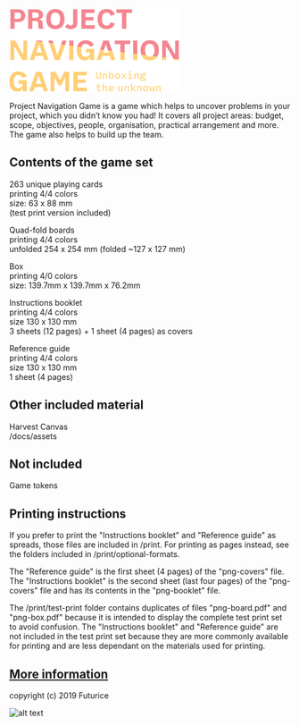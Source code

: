 ![alt text](png-logo.png "# Project Navigation game")

Project Navigation Game is a game which helps to uncover problems in your project, which you didn’t know you had! It covers all project areas: budget, scope, objectives, people, organisation, practical arrangement and more. The game also helps to build up the team.

## Contents of the game set

263 unique playing cards<br/>
printing 4/4 colors<br/>
size: 63 x 88 mm<br/>
(test print version included)

Quad-fold boards<br/>
printing 4/4 colors<br/>
unfolded 254 x 254 mm (folded ~127 x 127 mm)

Box<br/>
printing 4/0 colors<br/>
size: 139.7mm x 139.7mm x 76.2mm

Instructions booklet<br/>
printing 4/4 colors<br/>
size 130 x 130 mm<br/>
3 sheets (12 pages) + 1 sheet (4 pages) as covers

Reference guide<br/>
printing 4/4 colors<br/>
size 130 x 130 mm<br/>
1 sheet (4 pages)

## Other included material

Harvest Canvas<br/>
/docs/assets

## Not included

Game tokens

## Printing instructions

If you prefer to print the "Instructions booklet" and "Reference guide" as spreads, those files are included in /print. For printing as pages instead, see the folders included in /print/optional-formats.

The "Reference guide" is the first sheet (4 pages) of the "png-covers" file. The "Instructions booklet" is the second sheet (last four pages) of the "png-covers" file and has its contents in the "png-booklet" file.

The /print/test-print folder contains duplicates of files "png-board.pdf" and "png-box.pdf" because it is intended to display the complete test print set to avoid confusion. The "Instructions booklet" and "Reference guide" are not included in the test print set because they are more commonly available for printing and are less dependant on the materials used for printing.

## [More information](https://projectnavigationgame.futurice.com)

copyright (c) 2019 Futurice

![alt text](https://i.creativecommons.org/l/by-sa/4.0/88x31.png "Creative Commons Attribution-ShareAlike 4.0 International License")

